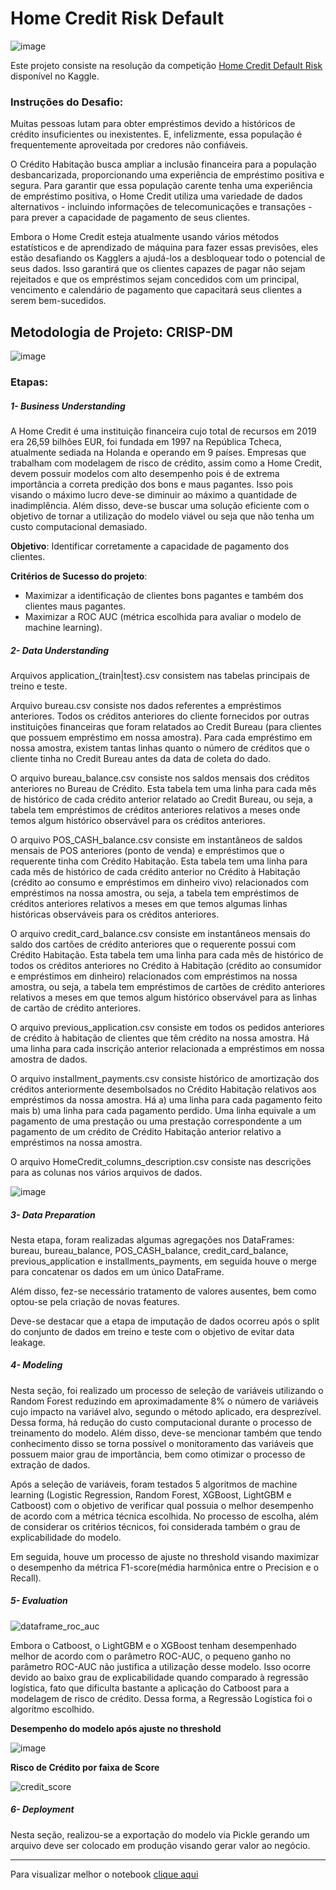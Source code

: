 # Home Credit Risk Default

![image](https://user-images.githubusercontent.com/69591172/203203610-148f0702-134f-4ff4-a657-9f28b8d24198.png)

Este projeto consiste na resolução da competição [Home Credit Default Risk](https://www.kaggle.com/competitions/home-credit-default-risk) disponível no Kaggle.

### Instruções do Desafio:

Muitas pessoas lutam para obter empréstimos devido a históricos de crédito insuficientes ou inexistentes. E, infelizmente, essa população é frequentemente aproveitada por credores não confiáveis.

O Crédito Habitação busca ampliar a inclusão financeira para a população desbancarizada, proporcionando uma experiência de empréstimo positiva e segura. Para garantir que essa população carente tenha uma experiência de empréstimo positiva, o Home Credit utiliza uma variedade de dados alternativos - incluindo informações de telecomunicações e transações - para prever a capacidade de pagamento de seus clientes.

Embora o Home Credit esteja atualmente usando vários métodos estatísticos e de aprendizado de máquina para fazer essas previsões, eles estão desafiando os Kagglers a ajudá-los a desbloquear todo o potencial de seus dados. Isso garantirá que os clientes capazes de pagar não sejam rejeitados e que os empréstimos sejam concedidos com um principal, vencimento e calendário de pagamento que capacitará seus clientes a serem bem-sucedidos.

## Metodologia de Projeto: CRISP-DM 
![image](https://user-images.githubusercontent.com/69591172/203208546-41e1b3bf-9883-4e86-b1d0-26aaed2fd3e5.png)

### Etapas: 

##### 1- Business Understanding

A Home Credit é uma instituição financeira cujo total de recursos em 2019 era 26,59 bilhões EUR, foi fundada em 1997 na República Tcheca, atualmente sediada na Holanda e operando em 9 países. Empresas que trabalham com modelagem de risco de crédito, assim como a Home Credit, devem possuir modelos com alto desempenho pois é de extrema importância a correta predição dos bons e maus pagantes. Isso pois visando o máximo lucro deve-se diminuir ao máximo a quantidade de inadimplência. Além disso, deve-se buscar uma solução eficiente com o objetivo de tornar a utilização do modelo viável ou seja que não tenha um custo computacional demasiado.

**Objetivo**: Identificar corretamente a capacidade de pagamento dos clientes.

**Critérios de Sucesso do projeto**: 
* Maximizar a identificação de clientes bons pagantes e também dos clientes maus pagantes.
* Maximizar a ROC AUC (métrica escolhida para avaliar o modelo de machine learning).

##### 2- Data Understanding

Arquivos application_{train|test}.csv consistem nas tabelas principais de treino e teste.

Arquivo bureau.csv consiste nos dados referentes a empréstimos anteriores. Todos os créditos anteriores do cliente fornecidos por outras instituições financeiras que foram relatados ao Credit Bureau (para clientes que possuem empréstimo em nossa amostra). Para cada empréstimo em nossa amostra, existem tantas linhas quanto o número de créditos que o cliente tinha no Credit Bureau antes da data de coleta do dado.

O arquivo bureau_balance.csv consiste nos saldos mensais dos créditos anteriores no Bureau de Crédito.
Esta tabela tem uma linha para cada mês de histórico de cada crédito anterior relatado ao Credit Bureau, ou seja, a tabela tem empréstimos de créditos anteriores relativos a meses onde temos algum histórico observável para os créditos anteriores.

O arquivo POS_CASH_balance.csv consiste em instantâneos de saldos mensais de POS anteriores (ponto de venda) e empréstimos que o requerente tinha com Crédito Habitação. Esta tabela tem uma linha para cada mês de histórico de cada crédito anterior no Crédito à Habitação (crédito ao consumo e empréstimos em dinheiro vivo) relacionados com empréstimos na nossa amostra, ou seja, a tabela tem empréstimos de créditos anteriores relativos a meses em que temos algumas linhas históricas observáveis para os créditos anteriores.

O arquivo credit_card_balance.csv consiste em instantâneos mensais do saldo dos cartões de crédito anteriores que o requerente possui com Crédito Habitação.
Esta tabela tem uma linha para cada mês de histórico de todos os créditos anteriores no Crédito à Habitação (crédito ao consumidor e empréstimos em dinheiro) relacionados com empréstimos na nossa amostra, ou seja, a tabela tem empréstimos de cartões de crédito anteriores relativos a meses em que temos algum histórico observável para as linhas de cartão de crédito anteriores.

O arquivo previous_application.csv consiste em todos os pedidos anteriores de crédito à habitação de clientes que têm crédito na nossa amostra.
Há uma linha para cada inscrição anterior relacionada a empréstimos em nossa amostra de dados.

O arquivo installment_payments.csv consiste histórico de amortização dos créditos anteriormente desembolsados no Crédito Habitação relativos aos empréstimos da nossa amostra. Há a) uma linha para cada pagamento feito mais b) uma linha para cada pagamento perdido.
Uma linha equivale a um pagamento de uma prestação ou uma prestação correspondente a um pagamento de um crédito de Crédito Habitação anterior relativo a empréstimos na nossa amostra.

O arquivo HomeCredit_columns_description.csv consiste nas descrições para as colunas nos vários arquivos de dados.

![image](https://user-images.githubusercontent.com/69591172/203211719-747b356e-f9cd-4c3f-938b-ef320ba7150c.png)

##### 3- Data Preparation

Nesta etapa, foram realizadas algumas agregações nos DataFrames: bureau, bureau_balance, POS_CASH_balance, credit_card_balance, previous_application e installments_payments, em seguida houve o merge para concatenar os dados em um único DataFrame. 

Além disso, fez-se necessário tratamento de valores ausentes, bem como optou-se pela criação de novas features.

Deve-se destacar que a etapa de imputação de dados ocorreu após o split do conjunto de dados em treino e teste com o objetivo de evitar data leakage.

##### 4- Modeling

Nesta seção, foi realizado um processo de seleção de variáveis utilizando o Random Forest reduzindo em aproximadamente 8% o número de variáveis cujo impacto na variável alvo, segundo o método aplicado, era desprezível. Dessa forma, há redução do custo computacional durante o processo de treinamento do modelo. Além disso, deve-se mencionar também que tendo conhecimento disso se torna possível o monitoramento das variáveis que possuem maior grau de importância, bem como otimizar o processo de extração de dados.

Após a seleção de variáveis, foram testados 5 algoritmos de machine learning (Logistic Regression, Random Forest, XGBoost, LightGBM e Catboost) com o objetivo de verificar qual possuia o melhor desempenho de acordo com a métrica técnica escolhida. No processo de escolha, além de considerar os critérios técnicos, foi considerada também o grau de explicabilidade do modelo.

Em seguida, houve um processo de ajuste no threshold visando maximizar o desempenho da métrica F1-score(média harmônica entre o Precision e o Recall).

##### 5- Evaluation

![dataframe_roc_auc](https://user-images.githubusercontent.com/69591172/206964827-1e78d84d-0d60-4ff7-8a43-e27e4d63579f.png)

Embora o Catboost, o LightGBM e o XGBoost tenham desempenhado melhor de acordo com o parâmetro ROC-AUC, o pequeno ganho no parâmetro ROC-AUC não justifica a utilização desse modelo. Isso ocorre devido ao baixo grau de explicabilidade quando comparado à regressão logística, fato que dificulta bastante a aplicação do Catboost para a modelagem de risco de crédito. Dessa forma, a Regressão Logística foi o algoritmo escolhido.

**Desempenho do modelo após ajuste no threshold**

![image](https://user-images.githubusercontent.com/69591172/207738000-bea472e9-7f86-4c04-8ce2-ef3c017a35a5.png)

**Risco de Crédito por faixa de Score**

![credit_score](https://user-images.githubusercontent.com/69591172/207738204-04ac8750-9d1b-4a09-8a52-33ec7b0c36dc.png)

##### 6- Deployment

Nesta seção, realizou-se a exportação do modelo via Pickle gerando um arquivo deve ser colocado em produção visando gerar valor ao negócio.

-------------------------------------------------------------------------------------------------

Para visualizar melhor o notebook [clique aqui](https://nbviewer.org/github/gustavolenin/Home_Credit_Default_Risk/blob/main/notebook/home_credit_default_risk.ipynb)
